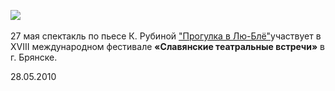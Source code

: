 [
![](..\..\performance\progulka-v-lyu-blyo\poster.jpg)
][0]


27 мая спектакль по пьесе К. Рубиной ["Прогулка в Лю-Блё"][0]участвует в XVIII международном фестивале **«Славянские театральные встречи»** в г. Брянске.


28.05.2010

[0]: ../../performance/progulka-v-lyu-blyo "Прогулка в Лю-Блё"